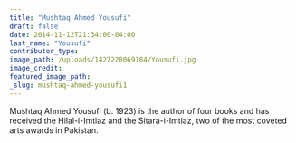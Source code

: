 ```yaml
---
title: "Mushtaq Ahmed Yousufi"
draft: false
date: 2014-11-12T21:34:00-04:00
last_name: "Yousufi"
contributor_type:
image_path: /uploads/1427228069184/Yousufi.jpg
image_credit:
featured_image_path:
_slug: mushtaq-ahmed-yousufi1
---
```


Mushtaq Ahmed Yousufi (b. 1923) is the author of four books and has received the Hilal-i-Imtiaz and the Sitara-i-Imtiaz, two of the most coveted arts awards in Pakistan.

